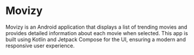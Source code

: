 # Movizy
Movizy is an Android application that displays a list of trending movies and provides detailed information about each movie when selected. This app is built using Kotlin and Jetpack Compose for the UI, ensuring a modern and responsive user experience.
